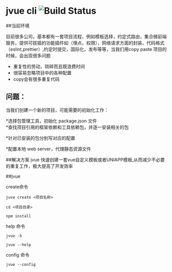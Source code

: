 # jvue cli ![Build Status](https://img.shields.io/static/v1?label=jvue-cli&message=前端自定义脚手架&color=<COLOR>) 

##当前环境

目前很多公司，基本都有一套项目流程，例如模板选择，约定式路由，集合微前端服务，提供可拔插的功能插件如（埋点，权限），网络请求方面的封装，代码格式（eslint,prettier）,约定时提交，国际化，发布等等，当我们用copy paste 项目的时候，会出现很多问题

* 重复性的劳动，琐碎而且既浪费时间
* 很容易忽略项目中的各种配置
* copy会有很多重复代码


## 问题：

当我们创建一个新的项目，可能需要的初始化工作：

*选择包管理工具，初始化 package.json 文件                                                                                                           
*查找项目引用的框架依赖和工具依赖包，并逐一安装相关的包

*针对已安装的包分别写对应的配置

*配置本地 web server，代理静态资源文件

##解决方案
jvue 快速创建一套vue自定义模板或者UNIAPP模板,从而减少不必要的重复工作，极大提高了开发效率

##jvue

create命令
```
juve create <项目名称>

cd <项目目录>

npm install
```

help 命令
```
jvue -h

jvue --help
```
config 命令
```
jvue --config

```


